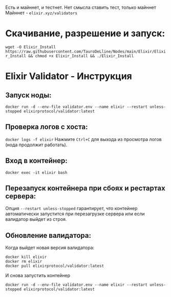 Есть и майннет, и тестнет. Нет смысла ставить тест, только майннет
Майннет - ```elixir.xyz/validators```


# Скачивание, разрешение и запуск:

`wget -O Elixir_Install https://raw.githubusercontent.com/TauroDeLline/Nodes/main/Elixir/Elixir_Install && chmod +x Elixir_Install && ./Elixir_Install`

# Elixir Validator - Инструкция

## Запуск ноды:

```docker run -d --env-file validator.env --name elixir --restart unless-stopped elixirprotocol/validator:latest```

## Проверка логов с хоста: 

```docker logs -f elixir```
Нажмите `Ctrl+C` для выхода из просмотра логов (нода продолжит работать).

## Вход в контейнер:

```docker exec -it elixir bash```

## Перезапуск контейнера при сбоях и рестартах сервера:

Опция `--restart unless-stopped` гарантирует, что контейнер автоматически запустится при перезагрузке сервера или если валидатор выйдет из строя.

## Обновление валидатора:

Когда выйдет новая версия валидатора:
```
docker kill elixir
docker rm elixir
docker pull elixirprotocol/validator:latest
```
И снова запустить контейнер

```docker run -d --env-file validator.env --name elixir --restart unless-stopped elixirprotocol/validator:latest```
